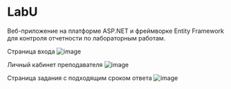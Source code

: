 # LabU
Веб-приложение на платформе ASP.NET и фреймворке Entity Framework для контроля отчетности по лабораторным работам.

Страница входа
![image](https://github.com/VSZ2020/LabU/assets/62175152/354408c3-3597-4e6e-9133-4f8e2a669ea1)


Личный кабинет преподавателя
![image](https://github.com/VSZ2020/LabU/assets/62175152/2c6d6127-dcc3-4fca-b6c7-831df3499824)


Страница задания с подходящим сроком ответа
![image](https://github.com/VSZ2020/LabU/assets/62175152/536610b9-3c7d-47b1-8ecc-69f92c7ac74c)

